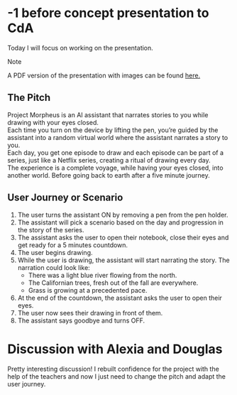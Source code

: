 # -1 before concept presentation to CdA
Today I will focus on working on the presentation.

> [!NOTE]  
> A PDF version of the presentation with images can be found [here.](/presentations/concept-presentation-2023-11-16/HEAD-MD1_Caran-d-Ache_Adam-Chatir_Project-Morpheus.pdf)

## The Pitch
Project Morpheus is an AI assistant that narrates stories to you while drawing with your eyes closed.
<br>
Each time you turn on the device by lifting the pen, you’re guided by the assistant into a random virtual world where the assistant narrates a story to you.
<br>
Each day, you get one episode to draw and each episode can be part of a series, just like a Netflix series, creating a ritual of drawing every day.
<br>
The experience is a complete voyage, while having your eyes closed, into another world. Before going back to earth after a five minute journey.

## User Journey or Scenario
1. The user turns the assistant ON by removing a pen from the pen holder.
2. The assistant will pick a scenario based on the day and progression in the story of the series.
3. The assistant asks the user to open their notebook, close their eyes and get ready for a 5 minutes countdown.
4. The user begins drawing.
5. While the user is drawing, the assistant will start narrating the story. The narration could look like:
	- There was a light blue river flowing from the north.
	- The Californian trees, fresh out of the fall are everywhere.
	- Grass is growing at a precedented pace.
6. At the end of the countdown, the assistant asks the user to open their eyes.
7. The user now sees their drawing in front of them.
8. The assistant says goodbye and turns OFF.

# Discussion with Alexia and Douglas
Pretty interesting discussion! I rebuilt confidence for the project with the help of the teachers and now I just need to change the pitch and adapt the user journey.